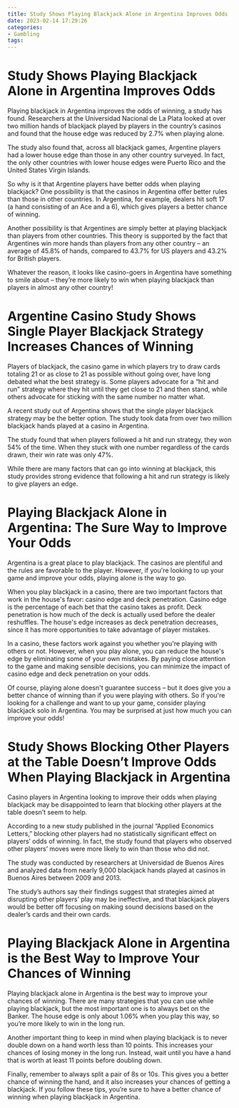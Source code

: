 ```yaml
---
title: Study Shows Playing Blackjack Alone in Argentina Improves Odds 
date: 2023-02-14 17:29:26
categories:
- Gambling
tags:
---
```



#  Study Shows Playing Blackjack Alone in Argentina Improves Odds 

Playing blackjack in Argentina improves the odds of winning, a study has found. Researchers at the Universidad Nacional de La Plata looked at over two million hands of blackjack played by players in the country’s casinos and found that the house edge was reduced by 2.7% when playing alone.

The study also found that, across all blackjack games, Argentine players had a lower house edge than those in any other country surveyed. In fact, the only other countries with lower house edges were Puerto Rico and the United States Virgin Islands.

So why is it that Argentine players have better odds when playing blackjack? One possibility is that the casinos in Argentina offer better rules than those in other countries. In Argentina, for example, dealers hit soft 17 (a hand consisting of an Ace and a 6), which gives players a better chance of winning.

Another possibility is that Argentines are simply better at playing blackjack than players from other countries. This theory is supported by the fact that Argentines win more hands than players from any other country – an average of 45.8% of hands, compared to 43.7% for US players and 43.2% for British players.

Whatever the reason, it looks like casino-goers in Argentina have something to smile about – they’re more likely to win when playing blackjack than players in almost any other country!

#  Argentine Casino Study Shows Single Player Blackjack Strategy Increases Chances of Winning 

Players of blackjack, the casino game in which players try to draw cards totaling 21 or as close to 21 as possible without going over, have long debated what the best strategy is. Some players advocate for a “hit and run” strategy where they hit until they get close to 21 and then stand, while others advocate for sticking with the same number no matter what.

A recent study out of Argentina shows that the single player blackjack strategy may be the better option. The study took data from over two million blackjack hands played at a casino in Argentina.

The study found that when players followed a hit and run strategy, they won 54% of the time. When they stuck with one number regardless of the cards drawn, their win rate was only 47%.

While there are many factors that can go into winning at blackjack, this study provides strong evidence that following a hit and run strategy is likely to give players an edge.

#  Playing Blackjack Alone in Argentina: The Sure Way to Improve Your Odds 

Argentina is a great place to play blackjack. The casinos are plentiful and the rules are favorable to the player. However, if you're looking to up your game and improve your odds, playing alone is the way to go.

When you play blackjack in a casino, there are two important factors that work in the house's favor: casino edge and deck penetration. Casino edge is the percentage of each bet that the casino takes as profit. Deck penetration is how much of the deck is actually used before the dealer reshuffles. The house's edge increases as deck penetration decreases, since it has more opportunities to take advantage of player mistakes.

In a casino, these factors work against you whether you're playing with others or not. However, when you play alone, you can reduce the house's edge by eliminating some of your own mistakes. By paying close attention to the game and making sensible decisions, you can minimize the impact of casino edge and deck penetration on your odds.

Of course, playing alone doesn't guarantee success – but it does give you a better chance of winning than if you were playing with others. So if you're looking for a challenge and want to up your game, consider playing blackjack solo in Argentina. You may be surprised at just how much you can improve your odds!

#  Study Shows Blocking Other Players at the Table Doesn’t Improve Odds When Playing Blackjack in Argentina 

Casino players in Argentina looking to improve their odds when playing blackjack may be disappointed to learn that blocking other players at the table doesn’t seem to help.

According to a new study published in the journal “Applied Economics Letters,” blocking other players had no statistically significant effect on players’ odds of winning. In fact, the study found that players who observed other players’ moves were more likely to win than those who did not.

The study was conducted by researchers at Universidad de Buenos Aires and analyzed data from nearly 9,000 blackjack hands played at casinos in Buenos Aires between 2009 and 2013.

The study’s authors say their findings suggest that strategies aimed at disrupting other players’ play may be ineffective, and that blackjack players would be better off focusing on making sound decisions based on the dealer’s cards and their own cards.

#  Playing Blackjack Alone in Argentina is the Best Way to Improve Your Chances of Winning

Playing blackjack alone in Argentina is the best way to improve your chances of winning. There are many strategies that you can use while playing blackjack, but the most important one is to always bet on the Banker. The house edge is only about 1.06% when you play this way, so you’re more likely to win in the long run.

Another important thing to keep in mind when playing blackjack is to never double down on a hand worth less than 10 points. This increases your chances of losing money in the long run. Instead, wait until you have a hand that is worth at least 11 points before doubling down.

Finally, remember to always split a pair of 8s or 10s. This gives you a better chance of winning the hand, and it also increases your chances of getting a blackjack. If you follow these tips, you’re sure to have a better chance of winning when playing blackjack in Argentina.